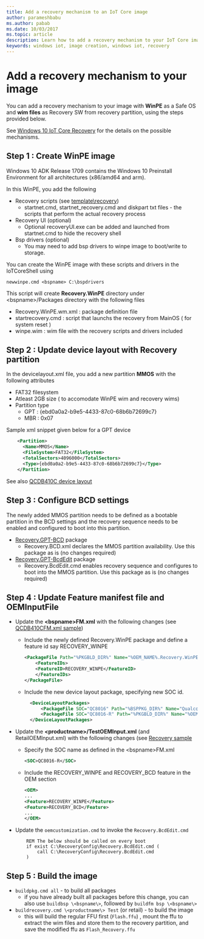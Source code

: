 ```yaml
---
title: Add a recovery mechanism to an IoT Core image
author: parameshbabu
ms.author: pabab
ms.date: 10/03/2017
ms.topic: article
description: Learn how to add a recovery mechanism to your IoT Core image. 
keywords: windows iot, image creation, windows iot, recovery
---
```


# Add a recovery mechanism to your image

You can add a recovery mechanism to your image with **WinPE** as a Safe OS and **wim files** as Recovery SW from recovery partition, using the steps provided below.

See [Windows 10 IoT Core Recovery](../commercialize-your-device/Recovery.md) for the details on the possible mechanisms.

## Step 1 : Create WinPE image 
Windows 10 ADK Release 1709 contains the Windows 10 Preinstall Environment for all architectures (x86/amd64 and arm).

In this WinPE, you add the following

- Recovery scripts (see [template\recovery](https://github.com/ms-iot/iot-adk-addonkit/tree/master/Templates/recovery))
    - startnet.cmd, startnet_recovery.cmd and diskpart txt files - the scripts that perform the actual recovery process
- Recovery UI (optional)
    - Optional recoveryUI.exe can be added and launched from startnet.cmd to hide the recovery shell
- Bsp drivers (optional)
    - You may need to add bsp drivers to winpe image to boot/write to storage. 

You can create the WinPE image with these scripts and drivers in the IoTCoreShell using 
``` 
newwinpe.cmd <bspname> C:\bspdrivers
```
This script will create **Recovery.WinPE** directory under \<bspname\>/Packages directory with the following files

- Recovery.WinPE.wm.xml : package definition file
- startrecovery.cmd : script that launchs the recovery from MainOS ( for system reset )
- winpe.wim : wim file with the recovery scripts and drivers included

## Step 2 : Update device layout with Recovery partition

In the devicelayout.xml file, you add a new partition **MMOS** with the following attributes
- FAT32 filesystem
- Atleast 2GB size ( to accomodate WinPE wim and recovery wims)
- Partition type 
    - GPT : {ebd0a0a2-b9e5-4433-87c0-68b6b72699c7}
    - MBR : 0x07

Sample xml snippet given below for a GPT device
```xml
    <Partition>
      <Name>MMOS</Name>
      <FileSystem>FAT32</FileSystem>
      <TotalSectors>4096000</TotalSectors>
      <Type>{ebd0a0a2-b9e5-4433-87c0-68b6b72699c7}</Type>
    </Partition>
```
See also [QCDB410C device layout](https://github.com/ms-iot/iot-adk-addonkit/blob/master/Source-arm/BSP/QCDB410C/Packages/QCDB410C.DeviceLayout-R/DeviceLayout.xml)

## Step 3 : Configure BCD settings
The newly added MMOS partition needs to be defined as a bootable partition in the BCD settings and the recovery sequence needs to be enabled and configured to boot into this partition.

- [Recovery.GPT-BCD](https://github.com/ms-iot/iot-adk-addonkit/tree/master/Common/Packages/Recovery.GPT-BCD) package
    - Recovery.BCD.xml declares the MMOS partition availability. Use this package as is (no changes required)
- [Recovery.GPT-BcdEdit](https://github.com/ms-iot/iot-adk-addonkit/tree/master/Common/Packages/Recovery.GPT-BcdEdit) package
    - Recovery.BcdEdit.cmd enables recovery sequence and configures to boot into the MMOS partition. Use this package as is (no changes required)


## Step 4 : Update Feature manifest file and OEMInputFile
- Update the **\<bspname\>FM.xml** with the following changes (see [QCDB410CFM.xml sample](https://github.com/ms-iot/iot-adk-addonkit/blob/master/Source-arm/BSP/QCDB410C/Packages/QCDB410CFM.xml))

    - Include the newly defined Recovery.WinPE package and define a feature id say RECOVERY_WINPE

        ```xml
        <PackageFile Path="%PKGBLD_DIR%" Name="%OEM_NAME%.Recovery.WinPE.cab">
            <FeatureIDs>
            <FeatureID>RECOVERY_WINPE</FeatureID>
            </FeatureIDs>
        </PackageFile>
       ```
    - Include the new device layout package, specifying new SOC id.
    
      ```xml
        <DeviceLayoutPackages>
            <PackageFile SOC="QC8016" Path="%BSPPKG_DIR%" Name="Qualcomm.QC8916.DeviceLayout.cab" />
            <PackageFile SOC="QC8016-R" Path="%PKGBLD_DIR%" Name="%OEM_NAME%.bspname.DeviceLayout-R.cab" />
        </DeviceLayoutPackages>    
        ```

- Update the **\<productname\>/TestOEMInput.xml** (and RetailOEMInput.xml) with the following changes (see [Recovery sample](https://github.com/ms-iot/iot-adk-addonkit/blob/develop/Source-arm/Products/RecoverySample/TestOEMInput.xml)

    - Specify the SOC name as defined in the \<bspname\>FM.xml

        ```xml
        <SOC>QC8016-R</SOC>
        ```

    - Include the RECOVERY_WINPE and RECOVERY_BCD feature in the OEM section

        ```xml
        <OEM>
        ...
        <Feature>RECOVERY_WINPE</Feature>
        <Feature>RECOVERY_BCD</Feature>
        ...
        </OEM>
        ```

- Update the `oemcustomization.cmd` to invoke the `Recovery.BcdEdit.cmd`

    ```
        REM The below should be called on every boot
        if exist C:\RecoveryConfig\Recovery.BcdEdit.cmd (
            call C:\RecoveryConfig\Recovery.BcdEdit.cmd
        )
    ```

## Step 5 : Build the image

- `buildpkg.cmd all` - to build all packages 
    - if you have already built all packages before this change, you can also use `buildbsp \<bspname\>`, followed by `buildfm bsp \<bspname\>`
- `buildrecovery.cmd \<productname\> Test` (or retail) - to build the image
    - this will build the regular FFU first (`Flash.ffu`) , mount the ffu to extract the wim files and store them to the recovery partition, and save the modified ffu as `Flash_Recovery.ffu`

